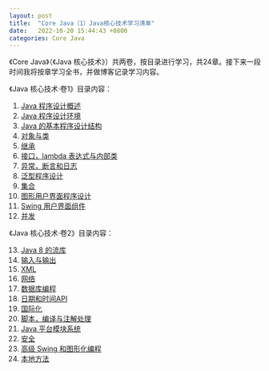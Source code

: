 ```yaml
---
layout: post
title:  "Core Java（1）Java核心技术学习清单"
date:   2022-10-20 15:44:43 +0800
categories: Core Java
---
```

《Core Java》（《Java 核心技术》）共两卷，按目录进行学习，共24章。接下来一段时间我将按章学习全书，并做博客记录学习内容。

《Java 核心技术·卷1》目录内容：

<ol>
    <li> <a href="2022-10-20-Core-Java（2）Java概述.markdown">Java 程序设计概述</a> </li>
    <li> <a href="2022-10-20-Core-Java（3）Java环境.markdown">Java 程序设计环境</a> </li>
    <li> <a href="">Java 的基本程序设计结构</a> </li>
    <li> <a href="">对象与类</a> </li>
    <li> <a href="">继承</a> </li>
    <li> <a href="">接口，lambda 表达式与内部类</a> </li>
    <li> <a href="">异常，断言和日志</a> </li>
    <li> <a href="">泛型程序设计</a> </li>
    <li> <a href="">集合</a> </li>
    <li> <a href="">图形用户界面程序设计</a> </li>
    <li> <a href="">Swing 用户界面组件</a> </li>
    <li> <a href="">并发</a> </li>
</ol>

《Java 核心技术·卷2》目录内容：

<ol start=13>
    <li><a href="">Java 8 的流库</a></li>
    <li><a href="">输入与输出</a></li>
    <li><a href="">XML</a></li>
    <li><a href="">网络</a></li>
    <li><a href="">数据库编程</a></li>
    <li><a href="">日期和时间API</a></li>
    <li><a href="">国际化</a></li>
    <li><a href="">脚本，编译与注解处理</a></li>
    <li><a href="">Java 平台模块系统</a></li>
    <li><a href="">安全</a></li>
    <li><a href="">高级 Swing 和图形化编程</a></li>
    <li><a href="">本地方法</a></li>
</ol>
